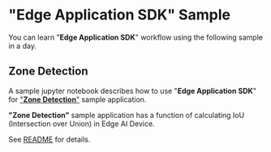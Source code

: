 # "**Edge Application SDK**" Sample
You can learn "**Edge Application SDK**" workflow using the following sample in a day.

## Zone Detection
A sample jupyter notebook describes how to use "**Edge Application SDK**" for ["**Zone Detection**"](https://developer.aitrios.sony-semicon.com/en/edge-ai-sensing/guides/) sample application.

**"Zone Detection"** sample application has a function of calculating IoU (Intersection over Union) in Edge AI Device.

See [README](./zone_detection/README.md) for details.

